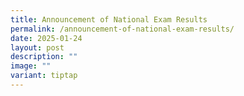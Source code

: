 ```yaml
---
title: Announcement of National Exam Results
permalink: /announcement-of-national-exam-results/
date: 2025-01-24
layout: post
description: ""
image: ""
variant: tiptap
---
```

